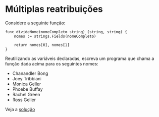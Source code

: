 # Múltiplas reatribuições

Considere a seguinte função:

```
func divideNome(nomeCompleto string) (string, string) {
    nomes := strings.Fields(nomeCompleto)

    return nomes[0], nomes[1]
}
```
Reutilizando as variáveis declaradas, escreva um programa que chama a função
dada acima para os seguintes nomes:

- Chanandler Bong
- Joey Tribbiani
- Monica Geller
- Phoebe Buffay
- Rachel Green
- Ross Geller

Veja a [solução](./solucoes/09-multiplas-reatribuicoes.go)
